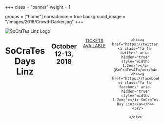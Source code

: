 +++
class = "banner"
weight = 1

groups = ["home"]
noreadmore = true
background_image = "/images/2018/Crowd-Darker.jpg"
+++

<div class="banner">
  <div class="row">
    <div class="four columns">
      <img class="logo" src="/images/2018/SoCraTes_Linz.svg" alt="SoCraTes Linz Logo"/>
    </div>
    <div class="eight columns" style="text-align: center">
      <h1>SoCraTes Days Linz</h1>
      <h2>October 12-13, 2018</h2>
		  <p><a class="tickets-button" href="/tickets">TICKETS AVAILABLE</a></p>
			
			
      <h4><a href="https://twitter.com/SoCraTesAT"><i class="fa fa-twitter" aria-hidden="true" style="width: 1.2em;"></i> @SoCraTesAT</a></h4>
      <h4><a href="https://facebook.com/events/1509206379138557"><i class="fa fa-facebook" aria-hidden="true" style="width: 1.2em;"></i> SoCraTes Day Linz</a></h4>
      <br/>

    </div>
  </div>  
</div>

	



<!--more-->
